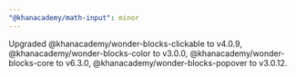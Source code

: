 ```yaml
---
"@khanacademy/math-input": minor
---
```


Upgraded @khanacademy/wonder-blocks-clickable to v4.0.9, @khanacademy/wonder-blocks-color to v3.0.0, @khanacademy/wonder-blocks-core to v6.3.0, @khanacademy/wonder-blocks-popover to v3.0.12.
